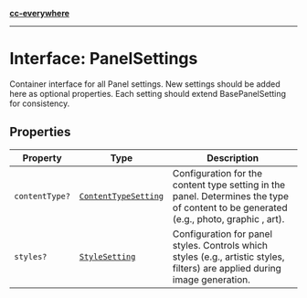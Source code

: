 [**cc-everywhere**](../../../../../index.md)

***

# Interface: PanelSettings

Container interface for all Panel settings.
New settings should be added here as optional properties.
Each setting should extend BasePanelSetting for consistency.

## Properties

| Property | Type | Description |
| ------ | ------ | ------ |
| `contentType?` | [`ContentTypeSetting`](content-type-setting.md) | Configuration for the content type setting in the panel. Determines the type of content to be generated (e.g., photo, graphic , art). |
| `styles?` | [`StyleSetting`](style-setting.md) | Configuration for panel styles. Controls which styles (e.g., artistic styles, filters) are applied during image generation. |
